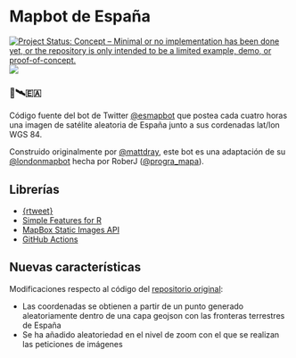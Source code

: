 # Mapbot de España 

[![Project Status: Concept – Minimal or no implementation has been done
yet, or the repository is only intended to be a limited example, demo,
or
proof-of-concept.](https://www.repostatus.org/badges/latest/concept.svg)](https://www.repostatus.org/#concept)
[![](https://img.shields.io/badge/Twitter-@esmapbot-white?style=flat&labelColor=blue&logo=Twitter&logoColor=white)](https://twitter.com/esmapbot)

### 🤖🛰️🇪🇦

Código fuente del bot de Twitter [@esmapbot](https://www.twitter.com/esmapbot) que postea cada cuatro horas una imagen de satélite aleatoria de España junto a sus cordenadas lat/lon WGS 84.

Construido originalmente por [@mattdray](https://twitter.com/mattdray), este bot es una adaptación de su [@londonmapbot](https://twitter.com/londonmapbot) hecha por RoberJ ([@progra_mapa](https://www.twitter.com/progra_mapa)). 

## Librerías 

* [{rtweet}](https://docs.ropensci.org/rtweet/)
* [Simple Features for R](https://github.com/r-spatial/sf/)
* [MapBox Static Images API](https://docs.mapbox.com/api/maps/static-images/)
* [GitHub Actions](https://docs.github.com/en/actions) 


## Nuevas características
Modificaciones respecto al código del [repositorio original](https://github.com/matt-dray/londonmapbot):

* Las coordenadas se obtienen a partir de un punto generado aleatoriamente dentro de una capa geojson con las fronteras terrestres de España
* Se ha añadido aleatoriedad en el nivel de zoom con el que se realizan las peticiones de imágenes







